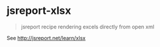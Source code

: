 # jsreport-xlsx
> jsreport recipe rendering excels directly from open xml

See http://jsreport.net/learn/xlsx
